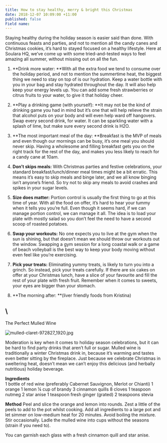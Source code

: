 ```yaml
---
title: How to stay healthy, merry & bright this Christmas
date: 2018-12-07 10:09:00 +11:00
published: false
Field name: 
---
```


Staying healthy during the holiday season is easier said than done. With continuous feasts and parties, and not to mention all the candy canes and Christmas cookies, it’s hard to stayed focused on a healthy lifestyle. Here at Soulara HQ, we’ve come up with some tried-and-tested ways to feel amazing all summer, without missing out on all the fun.

1. **Drink more water: **With all the extra food we tend to consume over the holiday period, and not to mention the summertime heat, the biggest thing we need to stay on top of is our hydration. Keep a water bottle with you in your bag and stay hydrated throughout the day. It will also help keep your energy levels up. You can add some fresh strawberries or citrus fruits to your water, to give it that holiday cheer.

2. **Play a drinking game (with yourself): **It may not be the kind of drinking game you had in mind but it’s one that will help relieve the strain that alcohol puts on your body and will even help ward off hangovers. Swap every second drink, for water. It can be sparkling water with a splash of lime, but make sure every second drink is H2O.

3. **The most important meal of the day: **Breakfast is the MVP of meals and even though our mornings can be busy, it’s one meal you should never skip. Having a wholesome and filling breakfast gets you on the right track for the rest of the day, and makes you less likely to reach for a candy cane at 10am.

4. **Don’t skips meals:** With Christmas parties and festive celebrations, your standard breakfast/lunch/dinner meal times might be a bit erratic. This means it’s easy to skip meals and binge later, and we all know binging isn’t anyone’s friend. So try not to skip any meals to avoid crashes and spikes in your sugar levels.

5. **Size does matter:** Portion control is usually the first thing to go at this time of year. With all the food on offer, it’s hard to hear your tummy when it tells you you’re full. Even though it seems hard, if we can manage portion control, we can manage it all. The idea is to load your plate with mostly salad so you don’t feel the need to have a second scoop of roasted potatoes.

6. **Swap your workouts:** No one expects you to live at the gym when the sun is shining, but that doesn’t mean we should throw our workouts out the window. Swapping a gym session for a long coastal walk or a game of beach volleyball is the best way to keep your body moving without even feel like you’re exercising.

7. **Pick your treats:** Eliminating yummy treats, is likely to turn you into a grinch. So instead, pick your treats carefully. If there are six cakes on offer at your Christmas lunch, have a slice of your favourite and fill the rest of your plate with fresh fruit. Remember when it comes to sweets, your eyes are bigger than your stomach.

8. **The morning after: **(liver friendly foods from Kristina)

## \
The Perfect Mulled Wine

![mulled-claret-972827_1920.jpg](/uploads/mulled-claret-972827_1920.jpg)

Moderation is key when it comes to holiday season celebrations, but it can be hard to find party drinks that aren’t full or sugar. Mulled wine is traditionally a winter Christmas drink in, because it’s warming and tastes even better sitting by the fireplace. Just because we celebrate Christmas in sweltering heat, doesn’t mean we can’t enjoy this delicious (and herbally nutritious) holiday beverage.

**Ingredients**\
1 bottle of red wine (preferably Cabernet Sauvignon, Merlot or Chianti)
1 orange
1 lemon
¼ cup of brandy
3 cinnamon quills
8 cloves
1 teaspoon nutmeg
2 star anise
1 teaspoon fresh ginger (grated)
2 teaspoons stevia

**Method**
Peel and slice the orange and lemon into rounds. Zest a little of the peels to add to the pot whilst cooking.
Add all ingredients to a large pot and let simmer on low-medium heat for 20 minutes. Avoid boiling the mixture. Stir occasionally.
Ladle the mulled wine into cups without the seasons (strain if you need to).

You can garnish each glass with a fresh cinnamon quill and star anise.